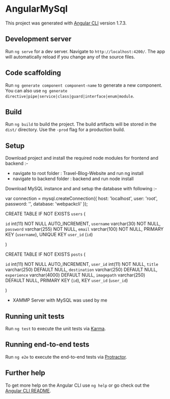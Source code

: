 # AngularMySql

This project was generated with [Angular CLI](https://github.com/angular/angular-cli) version 1.7.3.

## Development server

Run `ng serve` for a dev server. Navigate to `http://localhost:4200/`. The app will automatically reload if you change any of the source files.

## Code scaffolding

Run `ng generate component component-name` to generate a new component. You can also use `ng generate directive|pipe|service|class|guard|interface|enum|module`.

## Build

Run `ng build` to build the project. The build artifacts will be stored in the `dist/` directory. Use the `-prod` flag for a production build.

## Setup

Download project and install the required node modules for frontend and backend :-

- navigate to root folder : Travel-Blog-Website and run ng install
- navigate to backend folder : backend and run node install

Download MySQL instance and and setup the database with following :-

var connection = mysql.createConnection({
	host: 'localhost',
	user: 'root',
	password: '',
	database: 'webpackcli'
});


CREATE TABLE IF NOT EXISTS `users` (

  `id` int(11) NOT NULL AUTO_INCREMENT,
  `username` varchar(30) NOT NULL,
  `password` varchar(255) NOT NULL,
  `email` varchar(100) NOT NULL,
  PRIMARY KEY (`username`),
  UNIQUE KEY `user_id` (`id`)
  
) 



CREATE TABLE IF NOT EXISTS `posts` (

  `id` int(11) NOT NULL AUTO_INCREMENT,
  `user_id` int(11) NOT NULL,
  `title` varchar(250) DEFAULT NULL,
  `destination` varchar(250) DEFAULT NULL,
  `experience` varchar(4000) DEFAULT NULL,
  `imagepath` varchar(250) DEFAULT NULL,
  PRIMARY KEY (`id`),
  KEY `user_id` (`user_id`)
  
)

- XAMMP Server with MySQL was used by me


## Running unit tests

Run `ng test` to execute the unit tests via [Karma](https://karma-runner.github.io).

## Running end-to-end tests

Run `ng e2e` to execute the end-to-end tests via [Protractor](http://www.protractortest.org/).

## Further help

To get more help on the Angular CLI use `ng help` or go check out the [Angular CLI README](https://github.com/angular/angular-cli/blob/master/README.md).
